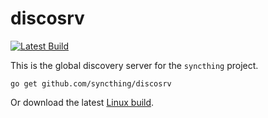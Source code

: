 discosrv
========

[![Latest Build](http://img.shields.io/jenkins/s/http/build.syncthing.net/discosrv.svg?style=flat-square)](http://build.syncthing.net/job/discosrv/lastSuccessfulBuild/artifact/)

This is the global discovery server for the `syncthing` project.

`go get github.com/syncthing/discosrv`

Or download the latest [Linux build](http://build.syncthing.net/job/discosrv/lastSuccessfulBuild/artifact/).

